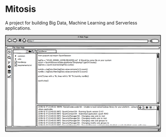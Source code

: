 # Mitosis
A project for building Big Data, Machine Learning and Serverless applications.

<img src="mockup.png"/>
